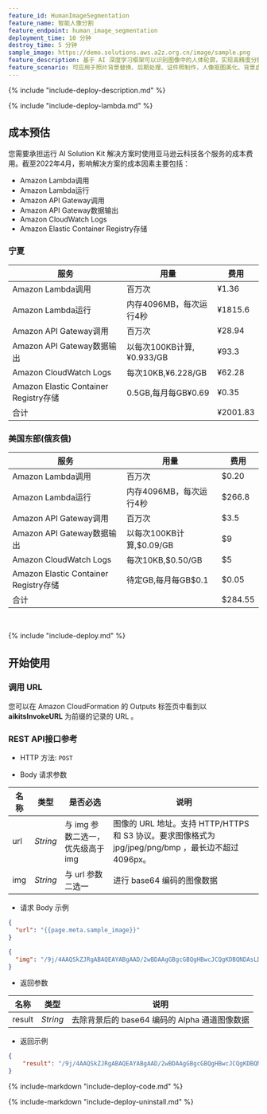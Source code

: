 ```yaml
---
feature_id: HumanImageSegmentation
feature_name: 智能人像分割
feature_endpoint: human_image_segmentation
deployment_time: 10 分钟
destroy_time: 5 分钟
sample_image: https://demo.solutions.aws.a2z.org.cn/image/sample.png
feature_description: 基于 AI 深度学习框架可以识别图像中的人体轮廓，实现高精度分割，使之与背景进行分离。
feature_scenario: 可应用于照片背景替换、后期处理、证件照制作，人像抠图美化、背景虚化等多种场景。
---
```


{%
  include "include-deploy-description.md"
%}

{%
  include "include-deploy-lambda.md"
%}

## 成本预估 

您需要承担运行 AI Solution Kit 解决方案时使用亚马逊云科技各个服务的成本费用。截至2022年4月，影响解决方案的成本因素主要包括：

- Amazon Lambda调用
- Amazon Lambda运行
- Amazon API Gateway调用
- Amazon API Gateway数据输出
- Amazon CloudWatch Logs
- Amazon Elastic Container Registry存储

### 宁夏
| 服务 | 用量                   | 费用       |
| ---- |----------------------|----------|
|Amazon Lambda调用 | 百万次                  | ¥1.36    |
|Amazon Lambda运行| 内存4096MB，每次运行4秒      | ¥1815.6  |
|Amazon API Gateway调用| 百万次                  | ¥28.94   |
|Amazon API Gateway数据输出| 以每次100KB计算,¥0.933/GB | ¥93.3    |
|Amazon CloudWatch Logs| 每次10KB,¥6.228/GB     | ¥62.28   |
|Amazon Elastic Container Registry存储| 0.5GB,每月每GB¥0.69     | ¥0.35    |
| 合计                                  |   | ¥2001.83 |


### 美国东部(俄亥俄)

| 服务                                  | 用量                  | 费用      |
|-------------------------------------|---------------------|---------|
| Amazon Lambda调用                     | 百万次                 | $0.20   |
| Amazon Lambda运行                     | 内存4096MB，每次运行4秒     | $266.8  |
| Amazon API Gateway调用                | 百万次                 | $3.5    |
| Amazon API Gateway数据输出              | 以每次100KB计算,$0.09/GB | $9      |
| Amazon CloudWatch Logs              | 每次10KB,$0.50/GB     | $5      |
| Amazon Elastic Container Registry存储 | 待定GB,每月每GB$0.1      | $0.05   |
| 合计                                  |   | $284.55 |
​

{%
  include "include-deploy.md"
%}

## 开始使用

### 调用 URL

您可以在 Amazon CloudFormation 的 Outputs 标签页中看到以 **aikitsInvokeURL** 为前缀的记录的 URL 。

### REST API接口参考

- HTTP 方法: `POST`

- Body 请求参数

| **名称**  | **类型**  | **是否必选** |  **说明**  |
|----------|-----------|------------|------------|
| url | *String* |与 img 参数二选一，优先级高于 img|图像的 URL 地址。支持 HTTP/HTTPS 和 S3 协议。要求图像格式为 jpg/jpeg/png/bmp ，最长边不超过 4096px。|
| img | *String* |与 url 参数二选一|进行 base64 编码的图像数据|

- 请求 Body 示例

``` json
{
  "url": "{{page.meta.sample_image}}"
}
```

``` json
{
  "img": "/9j/4AAQSkZJRgABAQEAYABgAAD/2wBDAAgGBgcGBQgHBwcJCQgKDBQNDAsLDBkSEw8UHRofHh0aHBwgJC4nICIsIxwcKDcpLDAxNDQ0Hyc5PTgyPC4zNDL/……"
}
```

- 返回参数

| **名称**  | **类型**  |  **说明**  |
|----------|-----------|------------|
|result    |*String*   |去除背景后的 base64 编码的 Alpha 通道图像数据|

- 返回示例
``` json
{
    "result": "/9j/4AAQSkZJRgABAQEAYABgAAD/2wBDAAgGBgcGBQgHBwcJCQgKDBQNDAsLDBkSEw8UHRofHh0aHBwgJC4nICIsIxwcKDcpLDAxNDQ0Hyc5PTgyPC4zNDL/……"
}
```

{%
  include-markdown "include-deploy-code.md"
%}

{%
  include-markdown "include-deploy-uninstall.md"
%}

